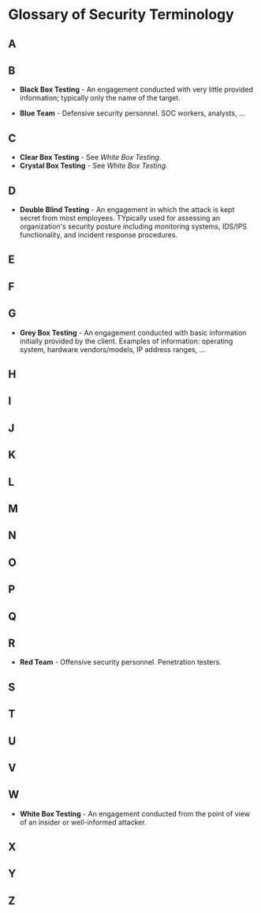 # Glossary of Security Terminology

## A

## B

- **Black Box Testing** - An engagement conducted with very little
    provided information; typically only the name of the target.

- **Blue Team** - Defensive security personnel. SOC workers, analysts,
    ...

## C

- **Clear Box Testing** - See *White Box Testing*.
- **Crystal Box Testing** - See *White Box Testing*.

## D

- **Double Blind Testing** - An engagement in which the attack is kept
    secret from most employees. TYpically used for assessing an
    organization's security posture including monitoring systems,
    IDS/IPS functionality, and incident response procedures.

## E

## F

## G

- **Grey Box Testing** - An engagement conducted with basic
    information initially provided by the client. Examples of
    information: operating system, hardware vendors/models, IP address
    ranges, ...

## H

## I

## J

## K

## L

## M

## N

## O

## P

## Q

## R

- **Red Team** - Offensive security personnel. Penetration testers.

## S


## T

## U

## V

## W

- **White Box Testing** - An engagement conducted from the point of
    view of an insider or well-informed attacker.

## X

## Y

## Z
